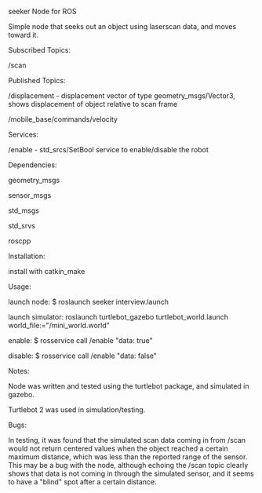 seeker Node for ROS

Simple node that seeks out an object using laserscan data, and moves toward it.



Subscribed Topics:

/scan



Published Topics:

/displacement - displacement vector of type geometry_msgs/Vector3, shows displacement of object relative to scan frame

/mobile_base/commands/velocity


Services:

/enable - std_srcs/SetBool service to enable/disable the robot


Dependencies:

geometry_msgs

sensor_msgs

std_msgs

std_srvs

roscpp



Installation:

install with catkin_make


Usage:

launch node: $ roslaunch seeker interview.launch

launch simulator: roslaunch turtlebot_gazebo turtlebot_world.launch world_file:="<path>/mini_world.world"

enable: $ rosservice call /enable "data: true"

disable: $ rosservice call /enable "data: false"


Notes:

Node was written and tested using the turtlebot package, and simulated in gazebo.

Turtlebot 2 was used in simulation/testing.


Bugs:

In testing, it was found that the simulated scan data coming in from /scan would not return centered values when the object reached a certain maximum distance, which was less than the reported range of the sensor. This may be a bug with the node, although echoing the /scan topic clearly shows that data is not coming in through the simulated sensor, and it seems to have a "blind" spot after a certain distance.


